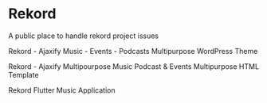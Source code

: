 # Rekord


A public place to handle rekord project issues


Rekord - Ajaxify Music - Events - Podcasts Multipurpose WordPress Theme

Rekord - Ajaxify Multipourpose Music Podcast & Events Multipurpose HTML Template

Rekord Flutter Music Application

